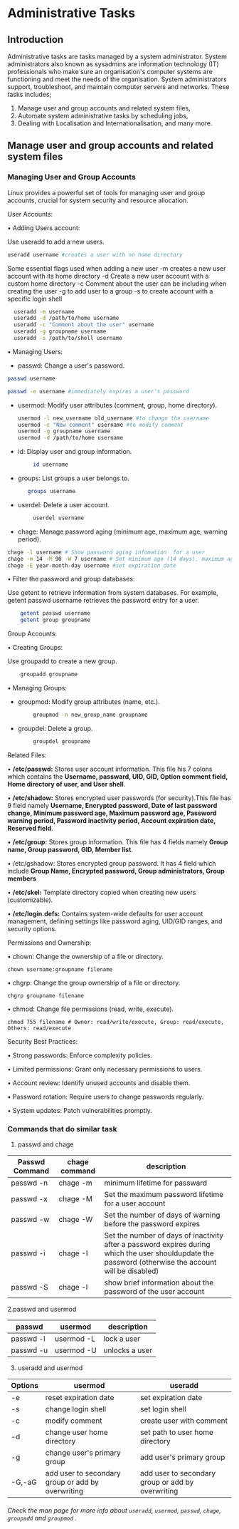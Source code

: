# Administrative Tasks
## Introduction
Administrative tasks are tasks managed by a system administrator. System administrators also known as sysadmins are information technology (IT) professionals who make sure an organisation's computer systems are functioning and meet the needs of the organisation. System administrators support, troubleshoot, and maintain computer servers and networks. 
These tasks includes;
1. Manage user and group accounts and related system files,
1. Automate system administrative tasks by scheduling jobs,
1. Dealing with Localisation and Internationalisation, and many more.
## Manage user and group accounts and related system files
### Managing User and Group Accounts 

Linux provides a powerful set of tools for managing user and group accounts, crucial for system security and resource allocation. 

User Accounts:

• Adding Users account:

  Use useradd to add a new users.

  ```sh 
  useradd username #creates a user with no home directory
  ``` 
  Some essential flags used when adding a new user
  -m creates a new user account with its home directory
  -d Create a new user account with a custom home directory
  -c Comment about the user can be including when creating the user
  -g to add user to a group
  -s to create account with a specific login shell
```sh
  useradd -m username 
  useradd -d /path/to/home username 
  useradd -c "Comment about the user" username 
  useradd -g groupname username 
  useradd -s /path/to/shell username 
  ```
  

• Managing Users:

  * passwd: Change a user's password.

   ```sh
   passwd username
   ``` 
   ```sh
   passwd -e username #immediately expires a user's password
   ```

  * usermod: Modify user attributes (comment, group, home directory).

    ```sh
    usermod -l new_username old_username #to change the username
    usermod -c "New comment" username #to modify comment
    usermod -g groupname username    
    usermod -d /path/to/home username
    ```
    

  * id: Display user and group information.
```sh
        id username
```
    

  * groups: List groups a user belongs to.

     ```sh
        groups username
    ```

  * userdel: Delete a user account.
```sh
        userdel username
 ```   

  * chage: Manage password aging (minimum age, maximum age, warning period).

 ```sh 
 chage -l username # Show password aging infomation  for a user
 chage -m 14 -M 90 -W 7 username # Set minimum age (14 days), maximum age (90 days), and warning period (7 days) 
 chage -E year-month-day username #set expiration date 
 ```   
• Filter the password and group databases:

  Use getent to retrieve information from system databases. For example, getent passwd username retrieves the password entry for a user. 
```sh
    getent passwd username
    getent group groupname 
 ``` 
  

Group Accounts:

• Creating Groups:

  Use groupadd to create a new group.

```sh
    groupadd groupname
``` 

• Managing Groups: 

  * groupmod: Modify group attributes (name, etc.).
```sh
        groupmod -n new_group_name groupname
```    

  * groupdel: Delete a group.
```sh
        groupdel groupname
```    

Related Files:

• **/etc/passwd:** Stores user account information. This file his 7 colons which contains the **Username, passward, UID, GID, Option comment field, Home directory of user, and User shell**.

• **/etc/shadow:** Stores encrypted user passwords (for security).This file has 9 field namely **Username, Encrypted password, Date of last password change, Minimum password age, Maximum password age, Password warning period, Password inactivity period, Account expiration date, Reserved field**.

• **/etc/group:** Stores group information. This file has 4 fields namely **Group name, Group password, GID, Member list**.

• /etc/gshadow: Stores encrypted group password. It has 4 field which include **Group Name, Encrypted password, Group administrators, Group members**

• **/etc/skel:** Template directory copied when creating new users (customizable).

• **/etc/login.defs:** Contains system-wide defaults for user account management, defining settings like password aging, UID/GID ranges, and security options.

Permissions and Ownership:

• chown: Change the ownership of a file or directory.

    chown username:groupname filename
  

• chgrp: Change the group ownership of a file or directory.

    chgrp groupname filename
  

• chmod: Change file permissions (read, write, execute).

    chmod 755 filename # Owner: read/write/execute, Group: read/execute, Others: read/execute
  

Security Best Practices:

• Strong passwords: Enforce complexity policies.

• Limited permissions: Grant only necessary permissions to users.

• Account review: Identify unused accounts and disable them.

• Password rotation: Require users to change passwords regularly.

• System updates: Patch vulnerabilities promptly.

### Commands that do similar task 

1. passwd and chage

|Passwd Command   |   chage command    |description|
|-----------------|--------------------|-----------|        
|   passwd -n              |  chage -m                  |minimum lifetime for passward|
|  passwd -x               |   chage -M                 |Set the maximum password lifetime for a user account|
|   passwd -w              |      chage -W              |Set the number of days of warning before the password expires 
|   passwd -i              |   chage -I                 |Set the number of days of inactivity after a password expires during which the user shouldupdate the password (otherwise the account will be disabled)|
|  passwd -S               | chage -l                   |show brief information about the password of the user account

2.passwd and usermod

|passwd  |usermod  |description
|--------|---------|----------|
| passwd -l                | usermod -L                   |lock a user
|passwd -u| usermod -U|unlocks a user
3. useradd and usermod 

|Options    |usermod |useradd       |
|-----------|--------|--------------| 
|-e        |  reset expiration date      |set expiration date              | 
| -s        | change login shell       |   set login shell           | 
|       -c       | modify comment       | create user with comment             |
|           -d   |  change user home directory      |set path to user home directory              | 
|    -g    |change user's primary group       | add user's primary group             |  
|    -G,-aG      |add user to secondary group or  add by overwriting        | add user to secondary group or  add by overwriting              |  

###### Check the man page for more info about ```useradd```, ```usermod```, ```passwd```, ```chage```, ```groupadd``` and ```groupmod``` .

